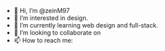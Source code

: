 - 👋 Hi, I’m @zeinM97
- 👀 I’m interested in design.
- 🌱 I’m currently learning web design and full-stack.
- 💞️ I’m looking to collaborate on 
- 📫 How to reach me:


<!---
zeinM97/zeinM97 is a ✨ special ✨ repository because its `README.md` (this file) appears on your GitHub profile.
You can click the Preview link to take a look at your changes.
--->
